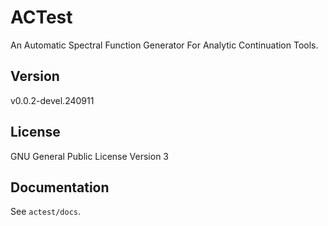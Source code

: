 # ACTest

An Automatic Spectral Function Generator For Analytic Continuation Tools.

## Version

v0.0.2-devel.240911

## License

GNU General Public License Version 3

## Documentation

See `actest/docs`.
